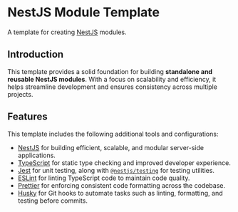 # NestJS Module Template

A template for creating [NestJS](https://nestjs.com/) modules.

## Introduction

This template provides a solid foundation for building **standalone and reusable NestJS modules**. With a focus on scalability and efficiency, it helps streamline development and ensures consistency across multiple projects.

## Features

This template includes the following additional tools and configurations:

- [NestJS](https://nestjs.com/) for building efficient, scalable, and modular server-side applications.
- [TypeScript](https://www.typescriptlang.org/) for static type checking and improved developer experience.
- [Jest](https://jestjs.io/) for unit testing, along with [`@nestjs/testing`](https://docs.nestjs.com/fundamentals/testing) for testing utilities.
- [ESLint](https://eslint.org/) for linting TypeScript code to maintain code quality.
- [Prettier](https://prettier.io/) for enforcing consistent code formatting across the codebase.
- [Husky](https://typicode.github.io/husky/#/) for Git hooks to automate tasks such as linting, formatting, and testing before commits.
